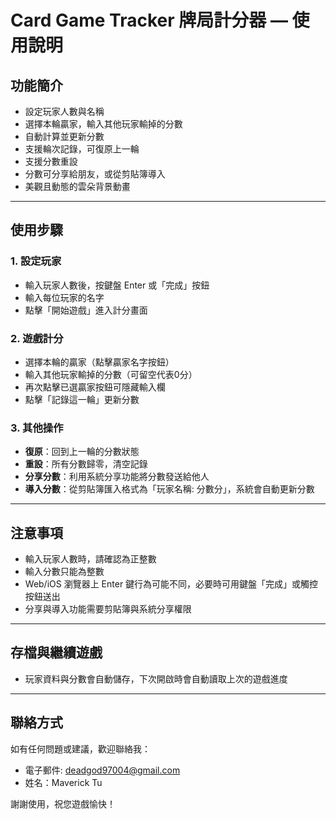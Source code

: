 # Card Game Tracker 牌局計分器 — 使用說明

## 功能簡介

- 設定玩家人數與名稱  
- 選擇本輪贏家，輸入其他玩家輸掉的分數  
- 自動計算並更新分數  
- 支援輪次記錄，可復原上一輪  
- 支援分數重設  
- 分數可分享給朋友，或從剪貼簿導入  
- 美觀且動態的雲朵背景動畫  

---

## 使用步驟

### 1. 設定玩家

- 輸入玩家人數後，按鍵盤 Enter 或「完成」按鈕  
- 輸入每位玩家的名字  
- 點擊「開始遊戲」進入計分畫面  

### 2. 遊戲計分

- 選擇本輪的贏家（點擊贏家名字按鈕）  
- 輸入其他玩家輸掉的分數（可留空代表0分）  
- 再次點擊已選贏家按鈕可隱藏輸入欄  
- 點擊「記錄這一輪」更新分數  

### 3. 其他操作

- **復原**：回到上一輪的分數狀態  
- **重設**：所有分數歸零，清空記錄  
- **分享分數**：利用系統分享功能將分數發送給他人  
- **導入分數**：從剪貼簿匯入格式為「玩家名稱: 分數分」，系統會自動更新分數  

---

## 注意事項

- 輸入玩家人數時，請確認為正整數  
- 輸入分數只能為整數  
- Web/iOS 瀏覽器上 Enter 鍵行為可能不同，必要時可用鍵盤「完成」或觸控按鈕送出  
- 分享與導入功能需要剪貼簿與系統分享權限  

---

## 存檔與繼續遊戲

- 玩家資料與分數會自動儲存，下次開啟時會自動讀取上次的遊戲進度  

---

## 聯絡方式

如有任何問題或建議，歡迎聯絡我：

- 電子郵件: deadgod97004@gmail.com
- 姓名：Maverick Tu  

謝謝使用，祝您遊戲愉快！

